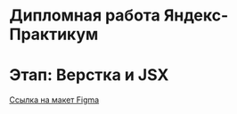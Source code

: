 # Дипломная работа Яндекс-Практикум

# Этап: Верстка и JSX

<a href="https://www.figma.com/file/6FMWkB94wE7KTkcCgUXtnC/%D0%94%D0%B8%D0%BF%D0%BB%D0%BE%D0%BC%D0%BD%D1%8B%D0%B9-%D0%BF%D1%80%D0%BE%D0%B5%D0%BA%D1%82?type=design&node-id=1-6015&mode=design&t=H6BlrySENsU6zvNA-0">Ссылка на макет Figma</a>
